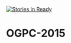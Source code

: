 [![Stories in Ready](https://badge.waffle.io/Combustible-Lemons/OGPC-2015.png?label=ready&title=Ready)](https://waffle.io/Combustible-Lemons/OGPC-2015)
# OGPC-2015
